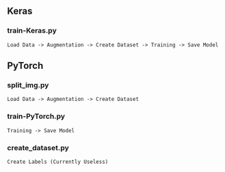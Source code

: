 ## Keras
### train-Keras.py
    Load Data -> Augmentation -> Create Dataset -> Training -> Save Model

## PyTorch
### split_img.py
    Load Data -> Augmentation -> Create Dataset
### train-PyTorch.py
    Training -> Save Model

### create_dataset.py
    Create Labels (Currently Useless)